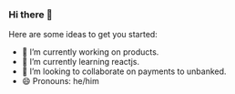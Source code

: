 ### Hi there 👋

Here are some ideas to get you started:

- 🔭 I’m currently working on products.
- 🌱 I’m currently learning reactjs.
- 👯 I’m looking to collaborate on payments to unbanked.
- 😄 Pronouns: he/him
